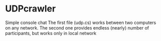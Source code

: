 # UDPcrawler
Simple console chat
The first file (udp.cs) works between two computers on any network. The second one provides endless (nearly) number of participants, but works only in local network
